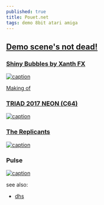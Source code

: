 ```yaml
---
published: true
title: Pouet.net
tags: demo 8bit atari amiga
---
```

## [Demo scene's not dead!](https://www.pouet.net/index.php)

### [Shiny Bubbles by Xanth FX](https://www.pouet.net/prod.php?which=14335)
[![caption](https://img.youtube.com/vi/pts_7HY77A0/0.jpg)](https://www.youtube.com/watch?v=pts_7HY77A0)

[Making of](http://www.atarimania.com/mags/pdf/st-log-magazine-issue-10.pdf)

### [TRIAD 2017 NEON (C64)]()
[![caption](https://img.youtube.com/vi/ZazU4H2OZFg/0.jpg)](https://www.youtube.com/watch?v=ZazU4H2OZFg)

### [The Replicants](https://www.pouet.net/groups.php?which=2076)
[![caption](https://img.youtube.com/vi/orYMZmIC2Vg/0.jpg)](https://www.youtube.com/watch?v=orYMZmIC2Vg)

### Pulse

[![caption](https://img.youtube.com/vi/4MnCJhzwDOk/0.jpg)](https://www.youtube.com/watch?v=4MnCJhzwDOk)


see also:
- [dhs](http://dhs.nu/video.php?list=yes)
